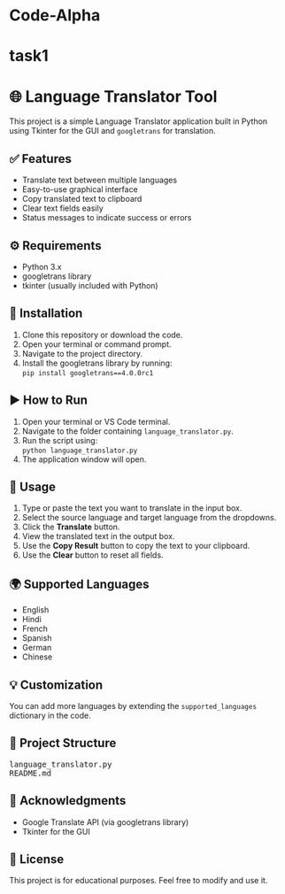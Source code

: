 # Code-Alpha
# task1
<h1>🌐 Language Translator Tool</h1>

<p>
  This project is a simple Language Translator application built in Python using Tkinter for the GUI and <code>googletrans</code> for translation.
</p>

<h2>✅ Features</h2>
<ul>
  <li>Translate text between multiple languages</li>
  <li>Easy-to-use graphical interface</li>
  <li>Copy translated text to clipboard</li>
  <li>Clear text fields easily</li>
  <li>Status messages to indicate success or errors</li>
</ul>

<h2>⚙️ Requirements</h2>
<ul>
  <li>Python 3.x</li>
  <li>googletrans library</li>
  <li>tkinter (usually included with Python)</li>
</ul>

<h2>🚀 Installation</h2>
<ol>
  <li>Clone this repository or download the code.</li>
  <li>Open your terminal or command prompt.</li>
  <li>Navigate to the project directory.</li>
  <li>Install the googletrans library by running:<br>
    <code>pip install googletrans==4.0.0rc1</code>
  </li>
</ol>

<h2>▶️ How to Run</h2>
<ol>
  <li>Open your terminal or VS Code terminal.</li>
  <li>Navigate to the folder containing <code>language_translator.py</code>.</li>
  <li>Run the script using:<br>
    <code>python language_translator.py</code>
  </li>
  <li>The application window will open.</li>
</ol>

<h2>📝 Usage</h2>
<ol>
  <li>Type or paste the text you want to translate in the input box.</li>
  <li>Select the source language and target language from the dropdowns.</li>
  <li>Click the <strong>Translate</strong> button.</li>
  <li>View the translated text in the output box.</li>
  <li>Use the <strong>Copy Result</strong> button to copy the text to your clipboard.</li>
  <li>Use the <strong>Clear</strong> button to reset all fields.</li>
</ol>

<h2>🌍 Supported Languages</h2>
<ul>
  <li>English</li>
  <li>Hindi</li>
  <li>French</li>
  <li>Spanish</li>
  <li>German</li>
  <li>Chinese</li>
</ul>

<h2>💡 Customization</h2>
<p>
  You can add more languages by extending the <code>supported_languages</code> dictionary in the code.
</p>

<h2>📂 Project Structure</h2>
<pre>
language_translator.py
README.md
</pre>

<h2>🙌 Acknowledgments</h2>
<ul>
  <li>Google Translate API (via googletrans library)</li>
  <li>Tkinter for the GUI</li>
</ul>

<h2>📄 License</h2>
<p>
  This project is for educational purposes. Feel free to modify and use it.
</p>
